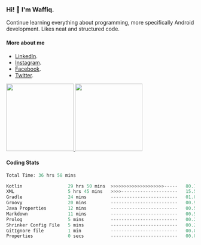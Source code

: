 ### Hi! 👋 I'm Waffiq.

Continue learning everything about programming, more specifically Android development. Likes neat and structured code.

#### More about me 
- [LinkedIn](https://www.linkedin.com/in/waffiqaziz/).
- [Instagram](https://www.instagram.com/waffiqaziz/).
- [Facebook](https://web.facebook.com/WaffiqAziz/).
- [Twitter](https://twitter.com/AzizWaffiq).

<p align="left">
<a href="https://github.com/waffiqaziz">
  <img height="180em" src="https://github-readme-stats-eight-theta.vercel.app/api?username=waffiqaziz&show_icons=true&theme=algolia&include_all_commits=true&count_private=true"/>
  <img height="180em" src="https://github-readme-stats-eight-theta.vercel.app/api/top-langs/?username=waffiqaziz&layout=compact&langs_count=8&theme=algolia"/>
</a>
</p>

#### Coding Stats
<!--START_SECTION:waka-->

```rust
Total Time: 36 hrs 58 mins

Kotlin                 29 hrs 50 mins  >>>>>>>>>>>>>>>>>>>>-----   80.70 %
XML                    5 hrs 45 mins   >>>>---------------------   15.56 %
Gradle                 24 mins         -------------------------   01.09 %
Groovy                 20 mins         -------------------------   00.95 %
Java Properties        12 mins         -------------------------   00.56 %
Markdown               11 mins         -------------------------   00.54 %
Prolog                 5 mins          -------------------------   00.26 %
Shrinker Config File   5 mins          -------------------------   00.24 %
GitIgnore file         1 min           -------------------------   00.08 %
Properties             0 secs          -------------------------   00.03 %
```

<!--END_SECTION:waka-->
